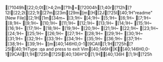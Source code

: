 [?1049h[22;0;0t[>4;2m[?1h=[?2004h[1;40r[?12h[?12l[22;2t[22;1t[27m[23m[29m[m[H[2J[?25l[40;1H"readme" [New File][2;1H[1m[34m~                                                                                                                                                                  [3;1H~                                                                                                                                                                  [4;1H~                                                                                                                                                                  [5;1H~                                                                                                                                                                  [6;1H~                                                                                                                                                                  [7;1H~                                                                                                                                                                  [8;1H~                                                                                                                                                                  [9;1H~                                                                                                                                                                  [10;1H~                                                                                                                                                                  [11;1H~                                                                                                                                                                  [12;1H~                                                                                                                                                                  [13;1H~                                                                                                                                                                  [14;1H~                                                                                                                                                                  [15;1H~                                                                                                                                                                  [16;1H~                                                                                                                                                                  [17;1H~                                                                                                                                                                  [18;1H~                                                                                                                                                                  [19;1H~                                                                                                                                                                  [20;1H~                                                                                                                                                                  [21;1H~                                                                                                                                                                  [22;1H~                                                                                                                                                                  [23;1H~                                                                                                                                                                  [24;1H~                                                                                                                                                                  [25;1H~                                                                                                                                                                  [26;1H~                                                                                                                                                                  [27;1H~                                                                                                                                                                  [28;1H~                                                                                                                                                                  [29;1H~                                                                                                                                                                  [30;1H~                                                                                                                                                                  [31;1H~                                                                                                                                                                  [32;1H~                                                                                                                                                                  [33;1H~                                                                                                                                                                  [34;1H~                                                                                                                                                                  [35;1H~                                                                                                                                                                  [36;1H~                                                                                                                                                                  [37;1H~                                                                                                                                                                  [38;1H~                                                                                                                                                                  [39;1H~                                                                                                                                                                  [m[40;146H0,0-1[9CAll[1;1H[?25h[?25l[40;1HType  :qa  and press <Enter> to exit Vim[40;146H[K[40;146H0,0-1[9CAll[1;1H[?25h[?25l[40;136H^D[1;1H[40;136H  [1;1H[?25h